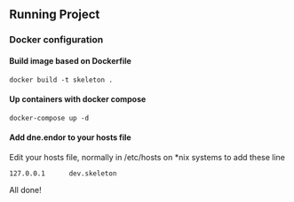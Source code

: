## Running Project

### Docker configuration

#### Build image based on Dockerfile

`docker build -t skeleton .`

#### Up containers with docker compose

`docker-compose up -d`

#### Add dne.endor to your hosts file

Edit your hosts file, normally in /etc/hosts on *nix systems to add these line

`127.0.0.1		dev.skeleton`

All done!